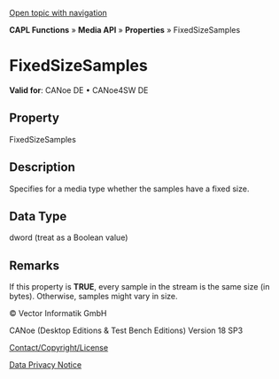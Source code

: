 [Open topic with navigation](../../../../../CANoeDEFamily.htm#Topics/CAPLFunctions/Media/Properties/CAPLfunctionFixedSizeSamples.md)

**CAPL Functions** » **Media API** » **Properties** » FixedSizeSamples

# FixedSizeSamples

**Valid for**: CANoe DE • CANoe4SW DE

## Property

FixedSizeSamples

## Description

Specifies for a media type whether the samples have a fixed size.

## Data Type

dword (treat as a Boolean value)

## Remarks

If this property is **TRUE**, every sample in the stream is the same size (in bytes). Otherwise, samples might vary in size.

© Vector Informatik GmbH

CANoe (Desktop Editions & Test Bench Editions) Version 18 SP3

[Contact/Copyright/License](../../../Shared/ContactCopyrightLicense.md)

[Data Privacy Notice](https://www.vector.com/int/en/company/get-info/privacy-policy/)
